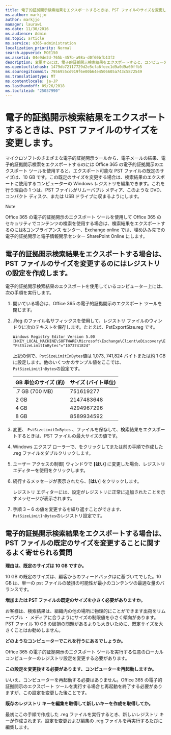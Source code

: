 ```yaml
---
title: 電子的証拠開示検索結果をエクスポートするときは、PST ファイルのサイズを変更します。
ms.author: markjjo
author: markjjo
manager: laurawi
ms.date: 11/30/2016
ms.audience: Admin
ms.topic: article
ms.service: o365-administration
localization_priority: Normal
search.appverid: MOE150
ms.assetid: 04e9de2d-765b-457b-a98a-d0f60bfb13f2
description: 変更するには、電子的証拠開示検索結果をエクスポートすると、コンピューターへのダウンロードは、PST ファイルの既定のサイズ。
ms.openlocfilehash: 1479db72117729d2e5cfa6feec1d9a0d9a60ffb5
ms.sourcegitcommit: 7956955cd919f6e00b64e4506605a743c5872549
ms.translationtype: MT
ms.contentlocale: ja-JP
ms.lasthandoff: 09/26/2018
ms.locfileid: "25037990"
---
```

# <a name="change-the-size-of-pst-files-when-exporting-ediscovery-search-results"></a>電子的証拠開示検索結果をエクスポートするときは、PST ファイルのサイズを変更します。

マイクロソフトのさまざまな電子的証拠開示ツールから、電子メールの結果、電子的証拠開示検索をエクスポートするのには Office 365 の電子的証拠開示のエクスポート ツールを使用すると、エクスポート可能な PST ファイルの既定のサイズは、10 GB です。この既定のサイズを変更する場合は、検索結果のエクスポートに使用するコンピューターの Windows レジストリを編集できます。これを行う理由の 1 つは、PST ファイルがリムーバブル メディア、このような DVD、コンパクト ディスク、または USB ドライブに収まるようにします。 
  
> [!NOTE]
>  Office 365 の電子的証拠開示のエクスポート ツールを使用して Office 365 のセキュリティでコンテンツの検索を使用する場合は、検索結果をエクスポートするのには&amp;コンプライアンス センター、Exchange online では、埋め込み先での電子的証拠開示と電子情報開示センター SharePoint Online にします。 
  
## <a name="create-a-registry-setting-to-change-the-size-of-pst-files-when-you-export-ediscovery-search-results"></a>電子的証拠開示検索結果をエクスポートする場合は、PST ファイルのサイズを変更するのにはレジストリの設定を作成します。

電子的証拠開示検索結果のエクスポートを使用しているコンピューター上には、次の手順を実行します。
  
1. 開いている場合は、Office 365 の電子的証拠開示のエクスポート ツールを閉じます。 
    
2. .Reg のファイル名サフィックスを使用して、レジストリ ファイルのウィンドウに次のテキストを保存します。たとえば、PstExportSize.reg です。 
    
    ```
    Windows Registry Editor Version 5.00
    [HKEY_LOCAL_MACHINE\SOFTWARE\Microsoft\Exchange\Client\eDiscovery\ExportTool]
    "PstSizeLimitInBytes"="1073741824"
    ```

    上記の例で、`PstSizeLimitInBytes`値は 1,073, 741,824 バイトまたは約 1 GB に設定します。他のいくつかのサンプル値をここでは、`PstSizeLimitInBytes`の設定です。 
    
    |**GB 単位のサイズ (約)**|**サイズ (バイト単位)**|
    |:-----|:-----|
    |.7 GB (700 MB)  <br/> |751619277  <br/> |
    |2 GB  <br/> |2147483648  <br/> |
    |4 GB  <br/> |4294967296  <br/> |
    |8 GB  <br/> |8589934592  <br/> |
   
3. 変更、 `PstSizeLimitInBytes` 、ファイルを保存して、検索結果をエクスポートするときは、PST ファイルの最大サイズの値です。 
    
4. Windows エクスプ ローラーで、をクリックしてまたは前の手順で作成した .reg ファイルをダブルクリックします。
    
5. ユーザー アクセスの制御] ウィンドウで **[はい]** に変更した場合、レジストリ エディターを使用をクリックします。 
    
6. 続行するメッセージが表示されたら、[**はい**] をクリックします。
    
    レジストリ エディターには、設定がレジストリに正常に追加されたことを示すメッセージが表示されます。
    
7. 手順 3 ~ 6 の値を変更するを繰り返すことができます、`PstSizeLimitInBytes`のレジストリ設定です。 
  
## <a name="frequently-asked-questions-about-changing-the-default-size-of-pst-files-when-you-export-ediscovery-search-results"></a>電子的証拠開示検索結果をエクスポートする場合は、PST ファイルの既定のサイズを変更することに関するよく寄せられる質問

 **理由は、既定のサイズは 10 GB ですか。**
  
10 GB の既定のサイズは、顧客からのフィードバックはに基づいてでした。10 GB は、単一の pst ファイルの破損の可能性が最小のコンテンツの最適な量のバランスです。
  
 **増加または PST ファイルの既定のサイズを小さく必要がありますか。**
  
お客様は、検索結果は、組織内の他の場所に物理的にことができます出荷をリムーバブル ・ メディアに合うようにサイズの制限値を小さく傾向があります。PST ファイル 10 GB の破損の問題があるよりも大きいために、既定サイズを大きくことはお勧めしません。
  
 **どのようなコンピューターでこれを行うにあるでしょうか。**
  
Office 365 の電子的証拠開示のエクスポート ツールを実行する任意のローカル コンピューターのレジストリ設定を変更する必要があります。
  
 **この設定を変更後する必要があります、コンピューターを再起動しますか。**
  
いいえ、コンピューターを再起動する必要はありません。Office 365 の電子的証拠開示のエクスポート ツールを実行する場合と再起動を終了する必要がありますが、この設定を変更した後ことです。
  
 **既存のレジストリ キーを編集を取得して新しいキーを作成を取得してか。**
  
最初にこの手順で作成した .reg ファイルを実行するとき、新しいレジストリ キーが作成されます。設定を変更および編集の .reg ファイルを再実行するたびに編集します。
